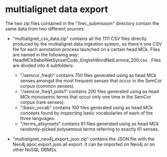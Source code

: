 # multialignet data export

The two zip files contained in the "/lrec_submission" directory contain the same data from two different sources:

  -   "multialignet_csv_data.zip" contains all the 1111 CSV files directly produced by the multialignet data ingestion system, so there's one CSV file 
      for each annotation process launched on a certain head MCk. Files are named in the following way: HeadMCkBabelNetSynsetCode_EnglishWordNetLemma_200.csv .
      Files are divided into 4 subfolders: 
        - "/semcor_freqh" contains 750 files generated using as head MCk senses amongst the most frequent senses that occur in the SemCor corpus (common senses).
        - "/semcor_freq1_polis1" contains 200 files generated using as head MCk monosemic terms that occur only one time in the SemCor corpus (rare senses).
        - "/basic_vocab" contains 100 files generated using as head MCk concepts found by inspecting basic vocabularies of each of the three languages.
        - "/terms_allsynsets" contains 61 files generated using as head MCk randomly-picked polysemous terms referring to exactly 61 senses.

  -   "multialignet_neo4j_export_json.zip" contains the JSON file with the Neo4j apoc.export.json.all export. It can be imported on Neo4j or on other NoSQL DBMSs.
